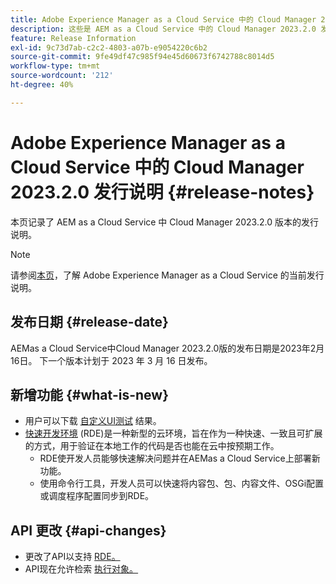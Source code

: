 ```yaml
---
title: Adobe Experience Manager as a Cloud Service 中的 Cloud Manager 2023.2.0 发行说明
description: 这些是 AEM as a Cloud Service 中的 Cloud Manager 2023.2.0 发行说明。
feature: Release Information
exl-id: 9c73d7ab-c2c2-4803-a07b-e9054220c6b2
source-git-commit: 9fe49df47c985f94e45d60673f6742788c8014d5
workflow-type: tm+mt
source-wordcount: '212'
ht-degree: 40%

---
```



# Adobe Experience Manager as a Cloud Service 中的 Cloud Manager 2023.2.0 发行说明 {#release-notes}

本页记录了 AEM as a Cloud Service 中 Cloud Manager 2023.2.0 版本的发行说明。

>[!NOTE]
>
>请参阅[本页](/help/release-notes/release-notes-cloud/release-notes-current.md)，了解 Adobe Experience Manager as a Cloud Service 的当前发行说明。

## 发布日期 {#release-date}

AEMas a Cloud Service中Cloud Manager 2023.2.0版的发布日期是2023年2月16日。 下一个版本计划于 2023 年 3 月 16 日发布。

## 新增功能 {#what-is-new}

* 用户可以下载 [自定义UI测试](/help/implementing/cloud-manager/ui-testing.md) 结果。
* [快速开发环境](/help/implementing/developing/introduction/rapid-development-environments.md) (RDE)是一种新型的云环境，旨在作为一种快速、一致且可扩展的方式，用于验证在本地工作的代码是否也能在云中按预期工作。
   * RDE使开发人员能够快速解决问题并在AEMas a Cloud Service上部署新功能。
   * 使用命令行工具，开发人员可以快速将内容包、包、内容文件、OSGi配置或调度程序配置同步到RDE。

## API 更改 {#api-changes}

* 更改了API以支持 [RDE。](https://developer.adobe.com/experience-cloud/cloud-manager/reference/api/#tag/Rapid-Development-Environments)
* API现在允许检索 [执行对象。](https://developer.adobe.com/experience-cloud/cloud-manager/reference/api/#tag/Execution-Artifacts)
